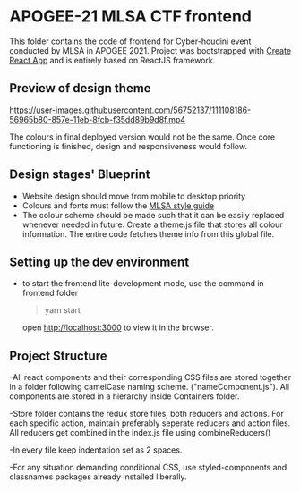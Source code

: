 # APOGEE-21 MLSA CTF frontend

This folder contains the code of frontend for Cyber-houdini event conducted by MLSA in APOGEE 2021.
Project was bootstrapped with [Create React App](https://github.com/facebook/create-react-app) and is entirely based on
ReactJS framework.

## Preview of design theme
https://user-images.githubusercontent.com/56752137/111108186-56965b80-857e-11eb-8fcb-f35dd89b9d8f.mp4

The colours in final deployed version would not be the same. Once core functioning is finished, design and responsiveness would follow.

## Design stages' Blueprint

- Website design should move from mobile to desktop priority
- Colours and fonts must follow the [MLSA style guide](https://drive.google.com/drive/folders/1a06ADXfAv7VzuBI0ArgIomQcxoWW21Dm)
- The colour scheme should be made such that it can be easily replaced whenever needed in future. Create a theme.js file that stores all colour information. The entire code fetches theme info from this global file.

## Setting up the dev environment

- to start the frontend lite-development mode, use the command in frontend folder 

  >yarn start
  
  open [http://localhost:3000](http://localhost:3000) to view it in the browser.

## Project Structure

-All react components and their corresponding CSS files are stored together in a folder following camelCase naming scheme. ("nameComponent.js"). All components are stored in a hierarchy inside Containers folder.

-Store folder contains the redux store files, both reducers and actions. For each specific action, maintain preferably seperate reducers and action files. All reducers get combined in the index.js file using combineReducers()

-In every file keep indentation set as 2 spaces.

-For any situation demanding conditional CSS, use styled-components and classnames packages already installed liberally.